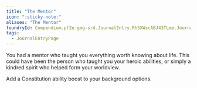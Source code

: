 ```yaml
---
title: "The Mentor"
icon: ":sticky-note:"
aliases: "The Mentor"
foundryId: Compendium.pf2e.gmg-srd.JournalEntry.Rh5XWscABJ43TLme.JournalEntryPage.IjtnDRElIa9DgKpv
tags:
  - JournalEntryPage
---
```

You had a mentor who taught you everything worth knowing about life. This could have been the person who taught you your heroic abilities, or simply a kindred spirit who helped form your worldview.

Add a Constitution ability boost to your background options.